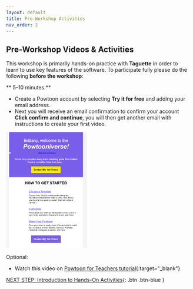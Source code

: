 ```yaml
---
layout: default
title: Pre-Workshop Activities
nav_order: 2
---
```

## Pre-Workshop Videos & Activities
This workshop is primarily hands-on practice with **Taguette** in order to learn to use key features of the software. To participate fully please do the following **before the workshop**:

** 5-10 minutes.**<br>
- Create a Powtoon account by selecting **Try it for free** and adding your email address.
- Next you will receive an email confirmation to confirm your account **Click confirm and continue**, you will then get another email with instructions to create your first video. 
<img src="images/powtoon-01.png" style="width:220px"> 

Optional:
- Watch this video on [Powtoon for Teachers tutorial](https://www.youtube.com/watch?v=ypLODMIpGic){:target="_blank"}


[NEXT STEP: Introduction to Hands-On Activities](activities-intro.html){: .btn .btn-blue }

